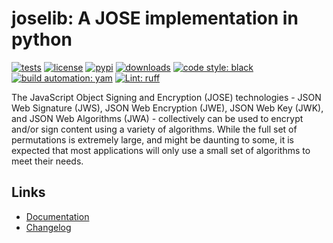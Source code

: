 # joselib: A JOSE implementation in python

[![tests][test_badge]][test_url]
[![license][licence_badge]][licence_url]
[![pypi][pypi_badge]][pypi_url]
[![downloads][pepy_badge]][pepy_url]
[![code style: black][black_badge]][black_url]
[![build automation: yam][yam_badge]][yam_url]
[![Lint: ruff][ruff_badge]][ruff_url]

The JavaScript Object Signing and Encryption (JOSE) technologies - JSON
Web Signature (JWS), JSON Web Encryption (JWE), JSON Web Key (JWK), and
JSON Web Algorithms (JWA) - collectively can be used to encrypt and/or
sign content using a variety of algorithms. While the full set of
permutations is extremely large, and might be daunting to some, it is
expected that most applications will only use a small set of algorithms
to meet their needs.

## Links

-   [Documentation]
-   [Changelog]

[test_badge]: https://github.com/spapanik/joselib/actions/workflows/tests.yml/badge.svg
[test_url]: https://github.com/spapanik/joselib/actions/workflows/tests.yml
[licence_badge]: https://img.shields.io/pypi/l/joselib
[licence_url]: https://github.com/spapanik/joselib/blob/main/docs/LICENSE.md
[pypi_badge]: https://img.shields.io/pypi/v/joselib
[pypi_url]: https://pypi.org/project/joselib
[pepy_badge]: https://pepy.tech/badge/joselib
[pepy_url]: https://pepy.tech/project/joselib
[black_badge]: https://img.shields.io/badge/code%20style-black-000000.svg
[black_url]: https://github.com/psf/black
[yam_badge]: https://img.shields.io/badge/build%20automation-yamk-success
[yam_url]: https://github.com/spapanik/yamk
[ruff_badge]: https://img.shields.io/endpoint?url=https://raw.githubusercontent.com/charliermarsh/ruff/main/assets/badge/v1.json
[ruff_url]: https://github.com/charliermarsh/ruff
[Documentation]: https://joselib.readthedocs.io/en/stable/
[Changelog]: https://github.com/spapanik/joselib/blob/main/docs/CHANGELOG.md

